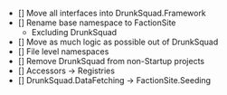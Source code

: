 - [] Move all interfaces into DrunkSquad.Framework
- [] Rename base namespace to FactionSite
	- Excluding DrunkSquad
- [] Move as much logic as possible out of DrunkSquad
- [] File level namespaces
- [] Remove DrunkSquad from non-Startup projects
- [] Accessors -> Registries
- [] DrunkSquad.DataFetching -> FactionSite.Seeding